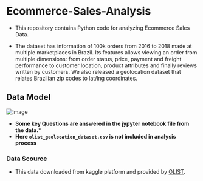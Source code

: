 # Ecommerce-Sales-Analysis

- This repository contains Python code for analyzing Ecommerce Sales Data.

- The dataset has information of 100k orders from 2016 to 2018 made at multiple marketplaces in Brazil. 
Its features allows viewing an order from multiple dimensions: from order status, price, payment and freight performance to customer location, 
product attributes and finally reviews written by customers. We also released a geolocation dataset that relates Brazilian zip codes to lat/lng coordinates.

## Data Model

![image](https://user-images.githubusercontent.com/64961073/202887203-a5fd20d3-a22e-4e6e-91ad-6188fd7ee75d.png)

- **Some key Questions are answered in the jypyter notebook file from the data.***
- **Here `olist_geolocation_dataset.csv` is not included in analysis process**

### Data Scource

- This data downloaded from kaggle platform and provided by [OLIST](https://www.kaggle.com/datasets/olistbr/brazilian-ecommerce).
